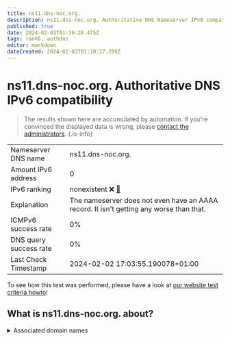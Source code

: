 ```yaml
---
title: ns11.dns-noc.org.
description: ns11.dns-noc.org. Authoritative DNS Nameserver IPv6 compatibility
published: true
date: 2024-02-03T01:10:28.475Z
tags: rank6, authdns
editor: markdown
dateCreated: 2024-02-03T01:10:27.299Z
---
```


# ns11.dns-noc.org. Authoritative DNS IPv6 compatibility

> The results shown here are accumulated by automation. If you're convinced the displayed data is wrong, please [contact the administrators](/howto/chat). 
{.is-info}




|   |   |
| - | - |
| Nameserver DNS name | ns11.dns-noc.org.
| Amount IPv6 address | 0
| IPv6 ranking | nonexistent :x: [🔗](/howto/ranking) |
| Explanation | The nameserver does not even have an AAAA record. It isn't getting any worse than that. |
| ICMPv6 success rate | 0%|
| DNS query success rate | 0% |
| Last Check Timestamp | 2024-02-02 17:03:55.190078+01:00 |

To see how this test was performed, please have a look at [our website test criteria howto](/howto/testcriteria/authdns)!


## What is ns11.dns-noc.org. about?






<details>
<summary>Associated domain names</summary>

noc.social

</details>
